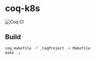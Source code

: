 # coq-k8s
![Coq CI](https://github.com/raquentin/coq-k8s/actions/workflows/ci.yml/badge.svg)

## Build
```bash
coq_makefile -f _CoqProject -o Makefile
make -j
```